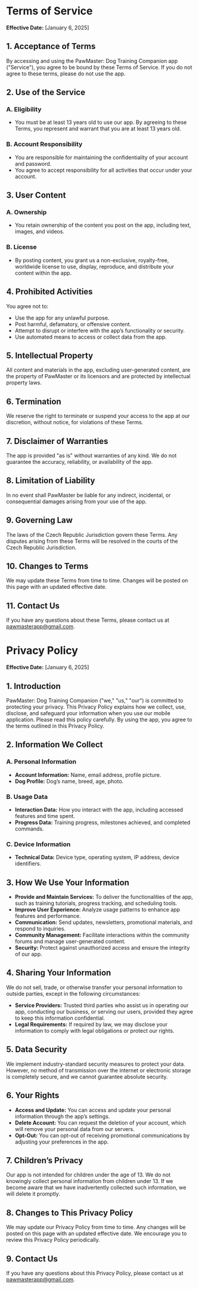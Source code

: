 # Terms of Service

**Effective Date:** [January 6, 2025]

## **1. Acceptance of Terms**
By accessing and using the PawMaster: Dog Training Companion app ("Service"), you agree to be bound by these Terms of Service. If you do not agree to these terms, please do not use the app.

## **2. Use of the Service**
### **A. Eligibility**
- You must be at least 13 years old to use our app. By agreeing to these Terms, you represent and warrant that you are at least 13 years old.

### **B. Account Responsibility**
- You are responsible for maintaining the confidentiality of your account and password.
- You agree to accept responsibility for all activities that occur under your account.

## **3. User Content**
### **A. Ownership**
- You retain ownership of the content you post on the app, including text, images, and videos.

### **B. License**
- By posting content, you grant us a non-exclusive, royalty-free, worldwide license to use, display, reproduce, and distribute your content within the app.

## **4. Prohibited Activities**
You agree not to:
- Use the app for any unlawful purpose.
- Post harmful, defamatory, or offensive content.
- Attempt to disrupt or interfere with the app’s functionality or security.
- Use automated means to access or collect data from the app.

## **5. Intellectual Property**
All content and materials in the app, excluding user-generated content, are the property of PawMaster or its licensors and are protected by intellectual property laws.

## **6. Termination**
We reserve the right to terminate or suspend your access to the app at our discretion, without notice, for violations of these Terms.

## **7. Disclaimer of Warranties**
The app is provided "as is" without warranties of any kind. We do not guarantee the accuracy, reliability, or availability of the app.

## **8. Limitation of Liability**
In no event shall PawMaster be liable for any indirect, incidental, or consequential damages arising from your use of the app.

## **9. Governing Law**
The laws of the Czech Republic Jurisdiction govern these Terms. Any disputes arising from these Terms will be resolved in the courts of the Czech Republic Jurisdiction.

## **10. Changes to Terms**
We may update these Terms from time to time. Changes will be posted on this page with an updated effective date.

## **11. Contact Us**
If you have any questions about these Terms, please contact us at pawmasterapp@gmail.com.





# Privacy Policy

**Effective Date:** [January 6, 2025]

## **1. Introduction**
PawMaster: Dog Training Companion ("we," "us," "our") is committed to protecting your privacy. This Privacy Policy explains how we collect, use, disclose, and safeguard your information when you use our mobile application. Please read this policy carefully. By using the app, you agree to the terms outlined in this Privacy Policy.

## **2. Information We Collect**
### **A. Personal Information**
- **Account Information:** Name, email address, profile picture.
- **Dog Profile:** Dog’s name, breed, age, photo.

### **B. Usage Data**
- **Interaction Data:** How you interact with the app, including accessed features and time spent.
- **Progress Data:** Training progress, milestones achieved, and completed commands.

### **C. Device Information**
- **Technical Data:** Device type, operating system, IP address, device identifiers.

## **3. How We Use Your Information**
- **Provide and Maintain Services:** To deliver the functionalities of the app, such as training tutorials, progress tracking, and scheduling tools.
- **Improve User Experience:** Analyze usage patterns to enhance app features and performance.
- **Communication:** Send updates, newsletters, promotional materials, and respond to inquiries.
- **Community Management:** Facilitate interactions within the community forums and manage user-generated content.
- **Security:** Protect against unauthorized access and ensure the integrity of our app.

## **4. Sharing Your Information**
We do not sell, trade, or otherwise transfer your personal information to outside parties, except in the following circumstances:
- **Service Providers:** Trusted third parties who assist us in operating our app, conducting our business, or serving our users, provided they agree to keep this information confidential.
- **Legal Requirements:** If required by law, we may disclose your information to comply with legal obligations or protect our rights.

## **5. Data Security**
We implement industry-standard security measures to protect your data. However, no method of transmission over the internet or electronic storage is completely secure, and we cannot guarantee absolute security.

## **6. Your Rights**
- **Access and Update:** You can access and update your personal information through the app’s settings.
- **Delete Account:** You can request the deletion of your account, which will remove your personal data from our servers.
- **Opt-Out:** You can opt-out of receiving promotional communications by adjusting your preferences in the app.

## **7. Children’s Privacy**
Our app is not intended for children under the age of 13. We do not knowingly collect personal information from children under 13. If we become aware that we have inadvertently collected such information, we will delete it promptly.

## **8. Changes to This Privacy Policy**
We may update our Privacy Policy from time to time. Any changes will be posted on this page with an updated effective date. We encourage you to review this Privacy Policy periodically.

## **9. Contact Us**
If you have any questions about this Privacy Policy, please contact us at pawmasterapp@gmail.com.



